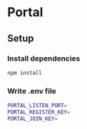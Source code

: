 # Portal

## Setup

### Install dependencies

```bash
npm install
```

### Write .env file

```bash
PORTAL_LISTEN_PORT=
PORTAL_REGISTER_KEY=
PORTAL_JOIN_KEY=
```